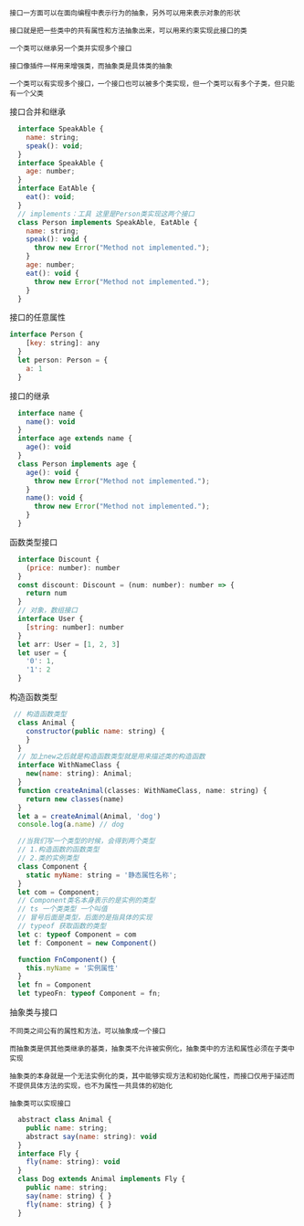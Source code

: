 <!--
 * @Author: cc
 * @LastEditTime: 2021-03-21 16:30:27
-->
`接口一方面可以在面向编程中表示行为的抽象，另外可以用来表示对象的形状`

`接口就是把一些类中的共有属性和方法抽象出来，可以用来约束实现此接口的类`

`一个类可以继承另一个类并实现多个接口`

`接口像插件一样用来增强类，而抽象类是具体类的抽象`

`一个类可以有实现多个接口，一个接口也可以被多个类实现，但一个类可以有多个子类，但只能有一个父类`

接口合并和继承

```javaScript
  interface SpeakAble {
    name: string;
    speak(): void;
  }
  interface SpeakAble {
    age: number;
  }
  interface EatAble {
    eat(): void;
  }
  // implements：工具 这里是Person类实现这两个接口
  class Person implements SpeakAble, EatAble {
    name: string;
    speak(): void {
      throw new Error("Method not implemented.");
    }
    age: number;
    eat(): void {
      throw new Error("Method not implemented.");
    }
  } 
```
接口的任意属性

```javaScript
interface Person {
    [key: string]: any
  }
  let person: Person = {
    a: 1
  }
```

接口的继承

```javaScript
  interface name {
    name(): void
  }
  interface age extends name {
    age(): void
  }
  class Person implements age {
    age(): void {
      throw new Error("Method not implemented.");
    }
    name(): void {
      throw new Error("Method not implemented.");
    }
  }
```

函数类型接口

```javaScript
  interface Discount {
    (price: number): number
  }
  const discount: Discount = (num: number): number => {
    return num
  }
  // 对象，数组接口
  interface User {
    [string: number]: number
  }
  let arr: User = [1, 2, 3]
  let user = {
    '0': 1,
    '1': 2
  }
```

构造函数类型

```javaScript
 // 构造函数类型
  class Animal {
    constructor(public name: string) {
    }
  }
  // 加上new之后就是构造函数类型就是用来描述类的构造函数
  interface WithNameClass {
    new(name: string): Animal;
  }
  function createAnimal(classes: WithNameClass, name: string) {
    return new classes(name)
  }
  let a = createAnimal(Animal, 'dog')
  console.log(a.name) // dog

  //当我们写一个类型的时候，会得到两个类型
  // 1.构造函数的函数类型
  // 2.类的实例类型
  class Component {
    static myName: string = '静态属性名称';
  }
  let com = Component;
  // Component类名本身表示的是实例的类型
  // ts 一个类类型 一个叫值
  // 冒号后面是类型，后面的是指具体的实现
  // typeof 获取函数的类型
  let c: typeof Component = com
  let f: Component = new Component()

  function FnComponent() {
    this.myName = '实例属性'
  }
  let fn = Component
  let typeoFn: typeof Component = fn;
```

抽象类与接口

`不同类之间公有的属性和方法，可以抽象成一个接口`

`而抽象类是供其他类继承的基类，抽象类不允许被实例化，抽象类中的方法和属性必须在子类中实现`

`抽象类的本身就是一个无法实例化的类，其中能够实现方法和初始化属性，而接口仅用于描述而不提供具体方法的实现，也不为属性一共具体的初始化`

`抽象类可以实现接口`

```javaScript
  abstract class Animal {
    public name: string;
    abstract say(name: string): void
  }
  interface Fly {
    fly(name: string): void
  }
  class Dog extends Animal implements Fly {
    public name: string;
    say(name: string) { }
    fly(name: string) { }
  }
```